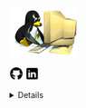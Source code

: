 <!---# ![sadouni-khouira](https://github.com/sadouni-khouira/sadouni-khouira/blob/main/DEV1.png)--->
<img src="https://github.com/sadouni-khouira/sadouni-khouira/blob/main/gifdev.gif"> <br/>
<!---### salut
Je suis développeuse --->
   <!---  <p align='center'>    --->
  <p>
  <a href="https://github.com/sadouni-khouira" ><img height="24" src="https://github.com/sadouni-khouira/sadouni-khouira/blob/main/github.png"></a>
  <a href="" ><img height="24" src="https://github.com/sadouni-khouira/sadouni-khouira/blob/main/linkedin.png"></a>
</p>
<details>
  <sumary> <strong>Langues et outils:</strong></sumary><br/>
  .Langage de structure, de mise en forme et de programmation:
               HTML5, CSS3, SQL, JavaScript et PHP <br/>
   <img src=""> <br/>
  .Frameworks: Bootstrap, Jquery et Laravel <br/>
   <img src=""> <br/>
  .Mise en place de Responsive Design, mise en place du versionning <br/>                                                  
  .SGBD: HeidiSQL, MySQL <br/>
   <img src=""> <br/>
   .Initiation aux méthodes Agile. <br/>
   <img src=""> <br/>
  .Certification OPQUAST "Maîtrise de la qualité en projet Web - V4"<br/>
       
         Avancement :100 %
         Score Moyen :100 / 100
         Temps passé :6 heures, 23 minutes
         Moyenne des examens blancs :1000 / 1000
         Examen :<img src="https://github.com/sadouni-khouira/sadouni-khouira/blob/main/opquast.png"> <br/>
         Publier en ligne
         Score :805 /1000
         Délivré le :	
         17 décembre 2020
         Validité:17 décembre 2025
         Certificat:MQW-V4-2020
         Code de vérification:TGDJI1
   
   
    
</details>
